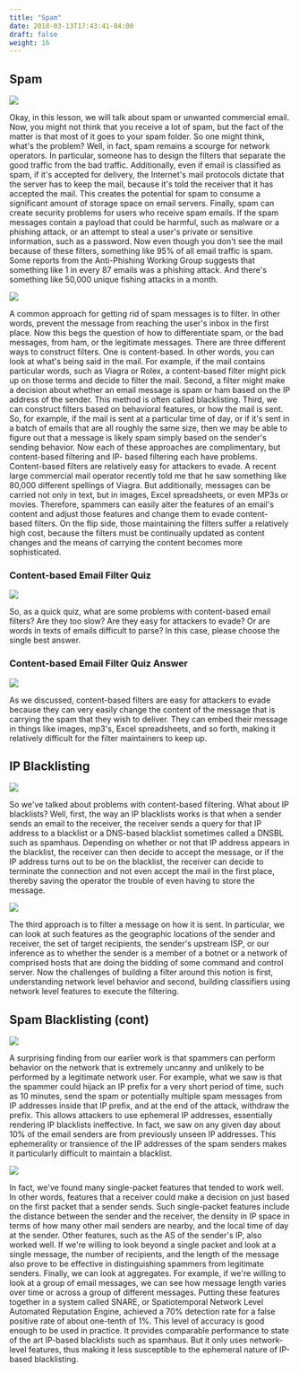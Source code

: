 ```yaml
---
title: "Spam"
date: 2018-03-13T17:43:41-04:00
draft: false
weight: 16
---
```



## Spam

![](/6250/images/fig16.0.png)

Okay, in this lesson, we will talk about spam or unwanted commercial email. Now, you might
not think that you receive a lot of spam, but the fact of the matter is that most of it goes to your
spam folder. So one might think, what's the problem? Well, in fact, spam remains a scourge for
network operators. In particular, someone has to design the filters that separate the good traffic
from the bad traffic. Additionally, even if email is classified as spam, if it's accepted for delivery,
the Internet's mail protocols dictate that the server has to keep the mail, because it's told the
receiver that it has accepted the mail. This creates the potential for spam to consume a significant
amount of storage space on email servers. Finally, spam can create security problems for users
who receive spam emails. If the spam messages contain a payload that could be harmful, such as
malware or a phishing attack, or an attempt to steal a user's private or sensitive information, such
as a password. Now even though you don't see the mail because of these filters, something like
95% of all email traffic is spam. Some reports from the Anti-Phishing Working Group suggests
that something like 1 in every 87 emails was a phishing attack. And there's something like
50,000 unique fishing attacks in a month.

![](/6250/images/fig16.1.png)

A common approach for getting rid of spam messages is to filter. In other words, prevent the
message from reaching the user's inbox in the first place. Now this begs the question of how to
differentiate spam, or the bad messages, from ham, or the legitimate messages. There are three
different ways to construct filters. One is content-based. In other words, you can look at what's
being said in the mail. For example, if the mail contains particular words, such as Viagra or
Rolex, a content-based filter might pick up on those terms and decide to filter the mail. Second, a
filter might make a decision about whether an email message is spam or ham based on the IP
address of the sender. This method is often called blacklisting. Third, we can construct filters
based on behavioral features, or how the mail is sent. So, for example, if the mail is sent at a
particular time of day, or if it's sent in a batch of emails that are all roughly the same size, then
we may be able to figure out that a message is likely spam simply based on the sender's sending
behavior. Now each of these approaches are complimentary, but content-based filtering and IP-
based filtering each have problems. Content-based filters are relatively easy for attackers to
evade. A recent large commercial mail operator recently told me that he saw something like
80,000 different spellings of Viagra. But additionally, messages can be carried not only in text,
but in images, Excel spreadsheets, or even MP3s or movies. Therefore, spammers can easily alter
the features of an email's content and adjust those features and change them to evade content-
based filters. On the flip side, those maintaining the filters suffer a relatively high cost, because
the filters must be continually updated as content changes and the means of carrying the content
becomes more sophisticated.


### Content-based Email Filter Quiz

![](/6250/images/fig16.2.png)

So, as a quick quiz, what are some problems with content-based email filters? Are they too slow?
Are they easy for attackers to evade? Or are words in texts of emails difficult to parse? In this
case, please choose the single best answer.

### Content-based Email Filter Quiz Answer

![](/6250/images/fig16.3.png)

As we discussed, content-based filters are easy for attackers to evade because they can very
easily change the content of the message that is carrying the spam that they wish to deliver. They
can embed their message in things like images, mp3's, Excel spreadsheets, and so forth, making
it relatively difficult for the filter maintainers to keep up.


## IP Blacklisting

![](/6250/images/fig16.4.png)

So we've talked about problems with content-based filtering. What about IP blacklists? Well,
first, the way an IP blacklists works is that when a sender sends an email to the receiver, the
receiver sends a query for that IP address to a blacklist or a DNS-based blacklist sometimes
called a DNSBL such as spamhaus. Depending on whether or not that IP address appears in the
blacklist, the receiver can then decide to accept the message, or if the IP address turns out to be
on the blacklist, the receiver can decide to terminate the connection and not even accept the mail
in the first place, thereby saving the operator the trouble of even having to store the message.

![](/6250/images/fig16.5.png)

The third approach is to filter a message on how it is sent. In particular, we can look at such
features as the geographic locations of the sender and receiver, the set of target recipients, the
sender's upstream ISP, or our inference as to whether the sender is a member of a botnet or a
network of comprised hosts that are doing the bidding of some command and control server.
Now the challenges of building a filter around this notion is first, understanding network level
behavior and second, building classifiers using network level features to execute the filtering.


## Spam Blacklisting (cont)

![](/6250/images/fig16.6.png)

A surprising finding from our earlier work is that spammers can perform behavior on the
network that is extremely uncanny and unlikely to be performed by a legitimate network user.
For example, what we saw is that the spammer could hijack an IP prefix for a very short period
of time, such as 10 minutes, send the spam or potentially multiple spam messages from IP
addresses inside that IP prefix, and at the end of the attack, withdraw the prefix. This allows
attackers to use ephemeral IP addresses, essentially rendering IP blacklists ineffective. In fact,
we saw on any given day about 10% of the email senders are from previously unseen IP
addresses. This ephemerality or transience of the IP addresses of the spam senders makes it
particularly difficult to maintain a blacklist.

![](/6250/images/fig16.7.png)

In fact, we've found many single-packet features that tended to work well. In other words,
features that a receiver could make a decision on just based on the first packet that a sender
sends. Such single-packet features include the distance between the sender and the receiver, the
density in IP space in terms of how many other mail senders are nearby, and the local time of day
at the sender. Other features, such as the AS of the sender's IP, also worked well. If we're willing
to look beyond a single packet and look at a single message, the number of recipients, and the
length of the message also prove to be effective in distinguishing spammers from legitimate
senders. Finally, we can look at aggregates. For example, if we're willing to look at a group of
email messages, we can see how message length varies over time or across a group of different
messages. Putting these features together in a system called SNARE, or Spatiotemporal Network
Level Automated Reputation Engine, achieved a 70% detection rate for a false positive rate of
about one-tenth of 1%. This level of accuracy is good enough to be used in practice. It provides
comparable performance to state of the art IP-based blacklists such as spamhaus. But it only uses
network-level features, thus making it less susceptible to the ephemeral nature of IP-based
blacklisting.




